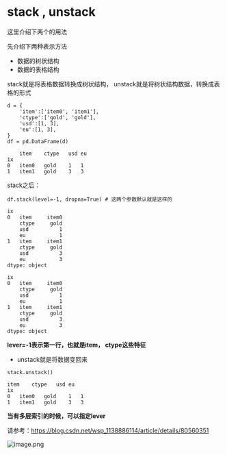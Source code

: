 # stack , unstack

这里介绍下两个的用法

先介绍下两种表示方法

- 数据的树状结构
- 数据的表格结构

stack就是将表格数据转换成树状结构， unstack就是将树状结构数据，转换成表格的形式

```
d = {
    'item':['item0', 'item1'],
    'ctype':['gold', 'gold'],
    'usd':[1, 3],
    'eu':[1, 3],
}
df = pd.DataFrame(d)
```

```
	item	ctype	usd	eu
ix				
0	item0	gold	1	1
1	item1	gold	3	3
```

stack之后：

```
df.stack(level=-1, dropna=True) # 这两个参数默认就是这样的
```

```
ix       
0   item     item0
    ctype     gold
    usd          1
    eu           1
1   item     item1
    ctype     gold
    usd          3
    eu           3
dtype: object
```

```
ix       
0   item     item0
    ctype     gold
    usd          1
    eu           1
1   item     item1
    ctype     gold
    usd          3
    eu           3
dtype: object
```

**lever=-1表示第一行，也就是item， ctype这些特征**

- unstack就是将数据变回来

```
stack.unstack()
```

```
item	ctype	usd	eu
ix				
0	item0	gold	1	1
1	item1	gold	3	3
```



**当有多层索引的时候，可以指定lever**

请参考：https://blog.csdn.net/wsp_1138886114/article/details/80560351

![image.png](http://ww1.sinaimg.cn/large/005KJzqrly1gl99r48ujjj31a20moqi4.jpg)